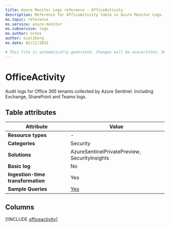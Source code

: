 ```yaml
---
title: Azure Monitor Logs reference - OfficeActivity
description: Reference for OfficeActivity table in Azure Monitor Logs.
ms.topic: reference
ms.service: azure-monitor
ms.subservice: logs
ms.author: orens
author: osalzberg
ms.date: 02/11/2025

# This file is automatically generated. Changes will be overwritten. Do not change this file directly.
---
```


# OfficeActivity

Audit logs for Office 365 tenants collected by Azure Sentinel. Including Exchange, SharePoint and Teams logs.


## Table attributes

|Attribute|Value|
|---|---|
|**Resource types**|-|
|**Categories**|Security|
|**Solutions**| AzureSentinelPrivatePreview, SecurityInsights|
|**Basic log**|No|
|**Ingestion-time transformation**|Yes|
|**Sample Queries**|[Yes](/azure/azure-monitor/reference/queries/officeactivity)|



## Columns
  
[!INCLUDE [officeactivity](~/reusable-content/ce-skilling/azure/includes/azure-monitor/reference/tables/officeactivity-include.md)]

